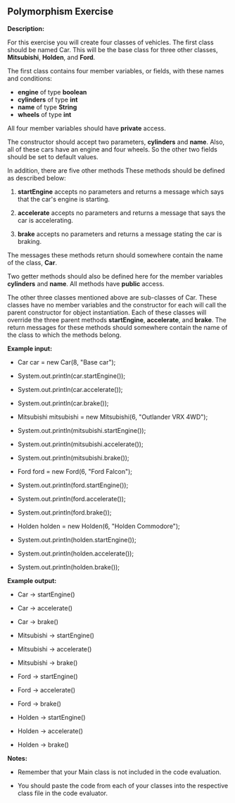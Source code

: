 ## Polymorphism Exercise

**Description:**

For this exercise you will create four classes of vehicles. The first class should be named Car. This will be the base class for three other classes, **Mitsubishi**, **Holden**, and **Ford**.

The first class contains four member variables, or fields, with these names and conditions:

- **engine** of type **boolean**
- **cylinders** of type **int**
- **name** of type **String**
- **wheels** of type **int**

All four member variables should have **private** access.

The constructor should accept two parameters, **cylinders** and **name**. Also, all of these cars have an engine and four wheels. So the other two fields should be set to default values.

In addition, there are five other methods These methods should be defined as described below:

1. **startEngine** accepts no parameters and returns a message which says that the car's engine is starting.

2. **accelerate** accepts no parameters and returns a message that says the car is accelerating.

3. **brake** accepts no parameters and returns a message stating the car is braking.

The messages these methods return should somewhere contain the name of the class, **Car**.

Two getter methods should also be defined here for the member variables **cylinders** and **name**. All methods have **public** access.

The other three classes mentioned above are sub-classes of Car. These classes have no member variables and the constructor for each will call the parent constructor for object instantiation. Each of these classes will override the three parent methods **startEngine**, **accelerate**, and **brake**. The return messages for these methods should somewhere contain the name of the class to which the methods belong.

**Example input:**

- Car car = new Car(8, "Base car");
- System.out.println(car.startEngine());
- System.out.println(car.accelerate());
- System.out.println(car.brake());

- Mitsubishi mitsubishi = new Mitsubishi(6, "Outlander VRX 4WD");
- System.out.println(mitsubishi.startEngine());
- System.out.println(mitsubishi.accelerate());
- System.out.println(mitsubishi.brake());

- Ford ford = new Ford(6, "Ford Falcon");
- System.out.println(ford.startEngine());
- System.out.println(ford.accelerate());
- System.out.println(ford.brake());

- Holden holden = new Holden(6, "Holden Commodore");
- System.out.println(holden.startEngine());
- System.out.println(holden.accelerate());
- System.out.println(holden.brake());

**Example output:**

- Car -> startEngine()
- Car -> accelerate()
- Car -> brake()

- Mitsubishi -> startEngine()
- Mitsubishi -> accelerate()
- Mitsubishi -> brake()

- Ford -> startEngine()
- Ford -> accelerate()
- Ford -> brake()

- Holden -> startEngine()
- Holden -> accelerate()
- Holden -> brake()

**Notes:**

- Remember that your Main class is not included in the code evaluation.

- You should paste the code from each of your classes into the respective class file in the code evaluator.
